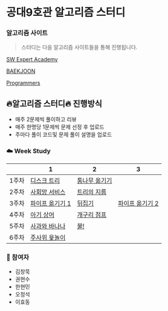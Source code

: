 # 공대9호관 알고리즘 스터디

### 알고리즘 사이트

> 스터디는 다음 알고리즘 사이트들을 통해 진행됩니다.

[SW Expert Academy](https://swexpertacademy.com/main/main.do)

[BAEKJOON](https://www.acmicpc.net/)

[Programmers](https://programmers.co.kr/learn/challenges?tab=all_challenges)

## :fire:알고리즘 스터디:fire: 진행방식

- 매주 2문제씩 풀이하고 리뷰
- 매주 한명당 1문제씩 문제 선정 후 업로드
- 주마다 풀이 코드및 문제 풀이 설명을 업로드

### :cloud: Week Study

|        | 1                                                            | 2                                                            | 3                                                            |
| :----: | ------------------------------------------------------------ | ------------------------------------------------------------ | ------------------------------------------------------------ |
| 1주차  | [디스크 트리](https://www.acmicpc.net/problem/7432) | [통나무 옮기기](https://www.acmicpc.net/problem/1938) | | |
| 2주차  | [사회망 서비스](https://www.acmicpc.net/problem/2533) | [트리의 지름](https://www.acmicpc.net/problem/1967) | | |
| 3주차  | [파이프 옮기기 1](https://www.acmicpc.net/problem/17070) | [뒤집기](https://www.acmicpc.net/problem/15999) | [파이프 옮기기 2](https://www.acmicpc.net/problem/17069) | |
| 4주차  | [아기 상어](https://www.acmicpc.net/problem/16236) | [개구리 점프](https://www.acmicpc.net/problem/17619) | | |
| 5주차  | [사과와 바나나](https://www.acmicpc.net/problem/3114) | [불!](https://www.acmicpc.net/problem/4179)| | |
| 6주차  | [주사위 윷놀이](https://www.acmicpc.net/problem/17825) |  | | |
### :rainbow: 참여자

- 김창묵
- 권현수
- 한현민
- 오정석
- 이효동





